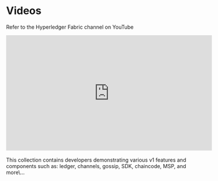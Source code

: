 Videos
======

Refer to the Hyperledger Fabric channel on YouTube

<iframe width="560" height="315" src="https://www.youtube.com/embed/ZgKAahU3FcM?list=PLfuKAwZlKV0_--JYykteXjKyq0GA9j_i1" frameborder="0" allowfullscreen></iframe>
<br/><br/>
This collection contains developers demonstrating various v1 features
and components such as: ledger, channels, gossip, SDK, chaincode, MSP,
and more\...
